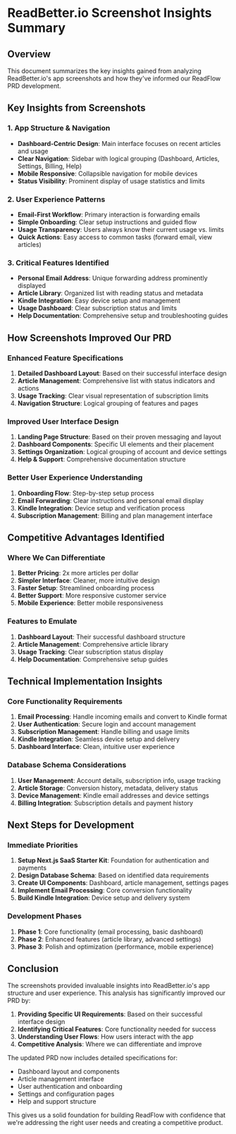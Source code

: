 # ReadBetter.io Screenshot Insights Summary

## Overview
This document summarizes the key insights gained from analyzing ReadBetter.io's app screenshots and how they've informed our ReadFlow PRD development.

## Key Insights from Screenshots

### **1. App Structure & Navigation**
- **Dashboard-Centric Design**: Main interface focuses on recent articles and usage
- **Clear Navigation**: Sidebar with logical grouping (Dashboard, Articles, Settings, Billing, Help)
- **Mobile Responsive**: Collapsible navigation for mobile devices
- **Status Visibility**: Prominent display of usage statistics and limits

### **2. User Experience Patterns**
- **Email-First Workflow**: Primary interaction is forwarding emails
- **Simple Onboarding**: Clear setup instructions and guided flow
- **Usage Transparency**: Users always know their current usage vs. limits
- **Quick Actions**: Easy access to common tasks (forward email, view articles)

### **3. Critical Features Identified**
- **Personal Email Address**: Unique forwarding address prominently displayed
- **Article Library**: Organized list with reading status and metadata
- **Kindle Integration**: Easy device setup and management
- **Usage Dashboard**: Clear subscription status and limits
- **Help Documentation**: Comprehensive setup and troubleshooting guides

## How Screenshots Improved Our PRD

### **Enhanced Feature Specifications**
1. **Detailed Dashboard Layout**: Based on their successful interface design
2. **Article Management**: Comprehensive list with status indicators and actions
3. **Usage Tracking**: Clear visual representation of subscription limits
4. **Navigation Structure**: Logical grouping of features and pages

### **Improved User Interface Design**
1. **Landing Page Structure**: Based on their proven messaging and layout
2. **Dashboard Components**: Specific UI elements and their placement
3. **Settings Organization**: Logical grouping of account and device settings
4. **Help & Support**: Comprehensive documentation structure

### **Better User Experience Understanding**
1. **Onboarding Flow**: Step-by-step setup process
2. **Email Forwarding**: Clear instructions and personal email display
3. **Kindle Integration**: Device setup and verification process
4. **Subscription Management**: Billing and plan management interface

## Competitive Advantages Identified

### **Where We Can Differentiate**
1. **Better Pricing**: 2x more articles per dollar
2. **Simpler Interface**: Cleaner, more intuitive design
3. **Faster Setup**: Streamlined onboarding process
4. **Better Support**: More responsive customer service
5. **Mobile Experience**: Better mobile responsiveness

### **Features to Emulate**
1. **Dashboard Layout**: Their successful dashboard structure
2. **Article Management**: Comprehensive article library
3. **Usage Tracking**: Clear subscription status display
4. **Help Documentation**: Comprehensive setup guides

## Technical Implementation Insights

### **Core Functionality Requirements**
1. **Email Processing**: Handle incoming emails and convert to Kindle format
2. **User Authentication**: Secure login and account management
3. **Subscription Management**: Handle billing and usage limits
4. **Kindle Integration**: Seamless device setup and delivery
5. **Dashboard Interface**: Clean, intuitive user experience

### **Database Schema Considerations**
1. **User Management**: Account details, subscription info, usage tracking
2. **Article Storage**: Conversion history, metadata, delivery status
3. **Device Management**: Kindle email addresses and device settings
4. **Billing Integration**: Subscription details and payment history

## Next Steps for Development

### **Immediate Priorities**
1. **Setup Next.js SaaS Starter Kit**: Foundation for authentication and payments
2. **Design Database Schema**: Based on identified data requirements
3. **Create UI Components**: Dashboard, article management, settings pages
4. **Implement Email Processing**: Core conversion functionality
5. **Build Kindle Integration**: Device setup and delivery system

### **Development Phases**
1. **Phase 1**: Core functionality (email processing, basic dashboard)
2. **Phase 2**: Enhanced features (article library, advanced settings)
3. **Phase 3**: Polish and optimization (performance, mobile experience)

## Conclusion

The screenshots provided invaluable insights into ReadBetter.io's app structure and user experience. This analysis has significantly improved our PRD by:

1. **Providing Specific UI Requirements**: Based on their successful interface design
2. **Identifying Critical Features**: Core functionality needed for success
3. **Understanding User Flows**: How users interact with the app
4. **Competitive Analysis**: Where we can differentiate and improve

The updated PRD now includes detailed specifications for:
- Dashboard layout and components
- Article management interface
- User authentication and onboarding
- Settings and configuration pages
- Help and support structure

This gives us a solid foundation for building ReadFlow with confidence that we're addressing the right user needs and creating a competitive product. 